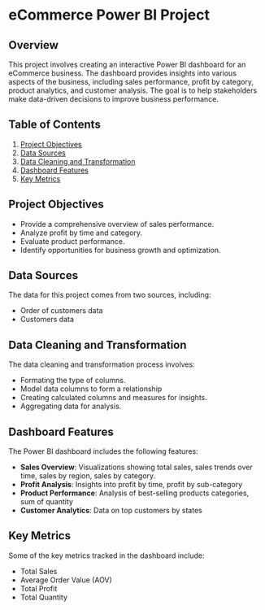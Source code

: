 # eCommerce Power BI Project

## Overview

This project involves creating an interactive Power BI dashboard for an eCommerce business. The dashboard provides insights into various aspects of the business, including sales performance, profit by category, product analytics, and customer analysis. The goal is to help stakeholders make data-driven decisions to improve business performance.

## Table of Contents

1. [Project Objectives](#project-objectives)
2. [Data Sources](#data-sources)
3. [Data Cleaning and Transformation](#data-cleaning-and-transformation)
4. [Dashboard Features](#dashboard-features)
5. [Key Metrics](#key-metrics)

## Project Objectives

- Provide a comprehensive overview of sales performance.
- Analyze profit by time and category.
- Evaluate product performance.
- Identify opportunities for business growth and optimization.

## Data Sources

The data for this project comes from two sources, including:

- Order of customers data
- Customers data

## Data Cleaning and Transformation

The data cleaning and transformation process involves:

- Formating the type of columns.
- Model data columns to form a relationship
- Creating calculated columns and measures for insights.
- Aggregating data for analysis.

## Dashboard Features

The Power BI dashboard includes the following features:

- **Sales Overview**: Visualizations showing total sales, sales trends over time, sales by region, sales by category.
- **Profit Analysis**: Insights into profit by time, profit by sub-category
- **Product Performance**: Analysis of best-selling products categories, sum of quantity
- **Customer Analytics**: Data on top customers by states

## Key Metrics

Some of the key metrics tracked in the dashboard include:

- Total Sales
- Average Order Value (AOV)
- Total Profit
- Total Quantity

